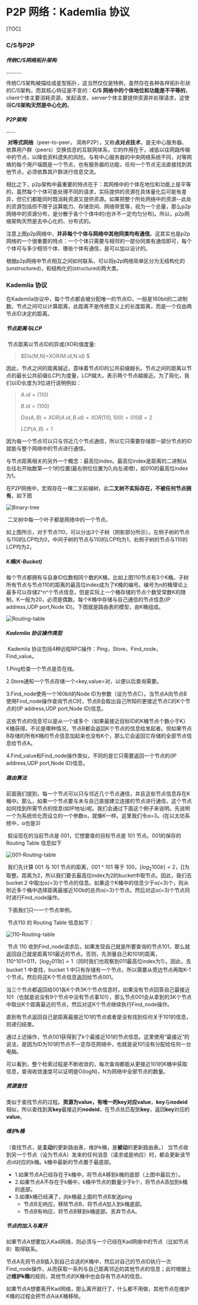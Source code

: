 # P2P 网络：Kademlia 协议

[TOC]

### C/S与P2P

##### 	传统C/S网络拓扑架构

<img src="./images/1920px-Server-based-network.png" alt="Server-based-network" style="zoom: 25%;" />

传统C/S架构被描绘成星型拓扑，这当然仅仅是特例，虽然存在各种各样拓扑形状的C/S架构，而其核心特征是不变的：**C/S 网络中的个体地位和功能是不平等的**，client个体主要消耗资源，发起请求，server个体主要提供资源并处理请求，这使得**C/S架构天然是中心化的**。

##### P2P架构

<img src="./images/1920px-P2P-network.png" alt="P2P-network" style="zoom: 25%;" />

​	**对等式网络**（peer-to-peer， 简称P2P），又称**点对点技术**，是无中心服务器、依靠用户群（peers）交换信息的互联网体系，它的作用在于，减低以往网路传输中的节点，以降低资料遗失的风险。与有中心服务器的中央网络系统不同，对等网络的每个用户端既是一个节点，也有服务器的功能，任何一个节点无法直接找到其他节点，必须依靠其户群进行信息交流。

​	相比之下，p2p架构中最重要的特点在于：其网络中的个体在地位和功能上是平等的，虽然每个个体可能处理不同的请求，实际提供的资源在具体量化后可能有差异，但它们都能同时既消耗资源又提供资源。如果把整个所处网络中的资源--此处的资源包括但不限于运算能力、存储空间、网络带宽等，视为一个总量，那么p2p网络中的资源分布，是分散于各个个体中的(也许不一定均匀分布)。所以，p2p网络架构天然是去中心化的、分布式的。

​	注意上图p2p网络中，**并非每个个体与网络中其他同类均有通信**。这其实也是p2p网络的一个很重要的特点：一个个体只需要与相邻的一部分同类有通信即可，每个个体可与多少相邻个体、哪些个体有通信，是可以加以设计的。

​	根据p2p网络中节点相互之间如何联系，可以将p2p网络简单区分为无结构化的(unstructured)，和结构化的(structured)两大类。

### Kademlia 协议

​	在Kademlia协议中，每个节点都会被分配唯一的节点ID，一般是160bit的二进制数。节点之间可以计算距离，此距离不是传统意义上的长度距离，而是一个仅由两节点ID决定的距离。

##### 	节点距离与LCP

​	节点距离以节点ID的异或(XOR)值度量:

> $Dis(M,N)=XOR(M.id,N.id) $

因此，节点之间的距离越近，意味着节点ID的公共前缀越长。节点之间的距离以节点的最长公共前缀(LCP)为度量，LCP越大，表示两个节点越接近。为了简化，我们以ID长度为3位进行说明例如：

> $A.id=(110)$ 
>
> $B.id=(100)$
>
> $Dis(A,B)=XOR(A.id,B.id)=XOR(110,100)=010B=2$
>
> $LCP(A,B)=1$

​	因为每一个节点可以只与邻近几个节点通信，所以它只需要存储那一部分节点的ID就能与整个网络中的节点进行通信。

​	与节点距离相关的另外一个概念：最高位index。最高位index是距离的二进制从左往右开始数第一个1的位置(最右侧位位置为0,向左递增)，如010的最高位index为1。

​	在P2P网络中，宏观存在一棵二叉前缀树，此**二叉树不实际存在，不被任何节点拥有**。如下图

![Binary-tree](./images/Binary-tree.png)

​	二叉树中每一个叶子都是网络中的一个节点。

​	如上图所示，对于节点110，可以分出3个子树（阴影部分所示）。左侧子树的节点与110的LCP均为0，中间子树的节点与110的LCP均为1，右侧子树的节点与110的LCP均为2。

##### K桶(K-Bucket)

​	每个节点都拥有与自身ID位数相同个数的K桶，比如上图110节点有3个K桶。子树所有节点与节点110的距离的最高位index成为了K桶的编号。编号为n的桶理论上最多可以存储2^n^个节点信息，但是实际上一个桶存储的节点个数受常数K的限制，K一般为20，必须是偶数。每个K桶中存储与自己通信的节点信息(IP address,UDP port,Node ID)。下图就是路由表的模型，由K桶组成。

![Routing-table](./images/Routing-table.png)

##### Kademlia 协议操作类型

​	Kademlia 协议包括4种远程RPC操作：Ping，Store，Find_node，Find_value。

1.Ping检查一个节点是否在线。

2.Store通知一个节点存储一个<key,value>对，以便以后查询需要。

3.Find_node使用一个160bit的Node ID为参数（设为节点C）。当节点A向节点B使用Find_node操作查询节点C时，节点B会取出自己所知的更接近节点C的K个节点的(IP address,UDP port,Node ID)信息。

这些节点的信息可以是从一个或多个（如果最接近目标ID的K桶节点个数小于K）K桶获得。不论是哪种情况，节点B都会返回K个节点的信息给发起者。但如果节点B存储的所有K桶的节点信息加起来也没有K个，那么它会返回它存储的全部节点信息给节点A。

4.Find_value和Find_node操作类似，不同的是它只需要返回一个节点的(IP address,UDP port,Node ID)信息。

##### 路由算法

​	前面我们提到，每一个节点可以只与邻近几个节点通信，并且这些节点信息存在K桶中。那么，如果一个节点要与未与自己直接建立连接的节点进行通信，这个节点如何找到所需节点的信息(如IP地址)呢。我们会通过下面这个例子来说明。先说明一个为系统优化而设立的一个参数α，就像K一样。这里我们令α=3。(在以太坊系统中，α也是3)

​	假设现在的当前节点是 001，它想要查的目标节点是 101 节点。001的保存的Routing Table 信息如下

<img src="./images/001-Routing-table.png" alt="001-Routing-table"  />

​	我们先计算 001 与 101 节点的距离，001 ^ 101 等于 100，$[log_{2}{100b}]=2$，[]为取整。距离为2，所以我们要去最高位index为2的bucket中取节点。因此，我们去 bucket 2 中取出α(=3)个节点的信息。如果这个K桶中的信息少于α(=3)个，则从附近多个桶中选择距离最接近100b的总共α(=3)个节点。然后对这α(=3)个节点同时进行Find_node操作。

​	下面我们只一一个节点举例。

​	节点110 的 Routing Table 信息如下：

<img src="./images/110-Routing-table.png" alt="110-Routing-table"  />

​	节点 110 收到Find_node请求后，如果发现自己就是所要查询的节点101，那么就返回自己就是距离101最近的节点。否则，先测量自己和101的距离，110^101=011，$[log_{2}{011b}]=1$（同时我们也观察到011最高位index为1）。因此，去 bucket 1 中查找，bucket 1 中只有存储有一个节点，所以需要从旁边节点再取K-1个节点。然后将这K个节点信息返回给节点001。

​	当三个节点都返回给001各K个共3K个节点信息时，如果没有节点回答自己最接近101（也就是说没有9个节点中没有节点事101），那么节点001会从拿到的3K个节点中取出K个距离最近的节点，然后对这K个节点继续执行Find_node操作。

​	直到有节点返回自己是距离最接近101的节点或者是没有找到任何关于101的信息，则递归结束。

​	通过上述操作，节点001获得到了k个最接近101的节点信息。这里使用“最接近”的说法，是因为ID为101的节点不一定存在网络中，也就是说101没有分配给任何一台电脑。

​	可以看到，整个检索过程是不断收敛的，每次查询都能从更接近101的K桶中获取信息，查询收敛速度可以证明是O(logN)，N为网络中全部节点的数量。

##### 资源查找

类似于查找节点的过程。**资源为value，有唯一的key对应value**，**key**与**nodeid**相似，所以查找到离**key**最接近的**nodeid**，在节点处匹配到**key**，返回**key**对应的**value**。

##### 维护k桶

（查找节点，是**主动**的更新路由表，维护k桶，是**被动**的更新路由表。）
	当节点收到另一个节点（设为节点A）发来的任何消息（请求或是响应）时，都会更新该节点id对应的k桶。k桶中最新的节点置于最底部。

- 1.如果节点A已经存在于k桶中，将节点A移到k桶的底部（上图中最后方）。
- 2.如果节点A不存在于k桶中，k桶中节点的数量少于k个，将节点A添加到k桶的底部。
- 3.如果k桶已经满了，向k桶最上面的节点B发送ping
  - 节点B无响应，移除节点B，将节点A加入到k桶底部。
  - 节点B有响应，将节点B移到k桶底部。丢弃节点A。

##### 节点的加入与离开

​	如果节点A想要加入Kad网络，则必须与一个已经在Kad网络中的节点（比如节点B）取得联系。

​	节点A先将节点B插入到自己合适的K桶中，然后对自己的节点ID执行一次Find_node操作，从而获取一系列与自己距离邻近的其他节点的信息；此时根据上述**维护k桶**的规则，其他节点的K桶中也会存有节点A的信息。

​	如果节点A想要离开Kad网络，那么离开就行了，什么都不用做，其他节点在维护K桶的过程会把节点A从K桶移除。

